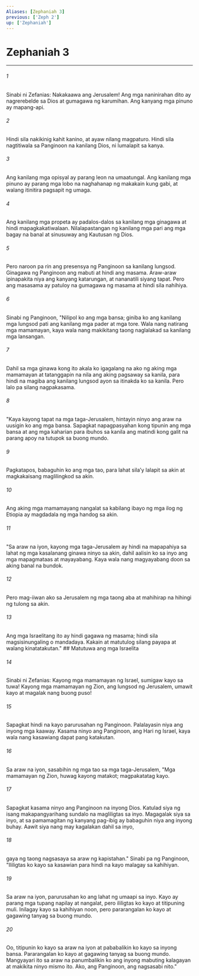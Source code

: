 ```yaml
---
Aliases: [Zephaniah 3]
previous: ['Zeph 2']
up: ['Zephaniah']
---
```

# Zephaniah 3

***






















###### 1 










Sinabi ni Zefanias: Nakakaawa ang Jerusalem! Ang mga naninirahan dito ay nagrerebelde sa Dios at gumagawa ng karumihan. Ang kanyang mga pinuno ay mapang-api. 





















###### 2 










Hindi sila nakikinig kahit kanino, at ayaw nilang magpaturo. Hindi sila nagtitiwala sa Panginoon na kanilang Dios, ni lumalapit sa kanya. 





















###### 3 










Ang kanilang mga opisyal ay parang leon na umaatungal. Ang kanilang mga pinuno ay parang mga lobo na naghahanap ng makakain kung gabi, at walang itinitira pagsapit ng umaga. 





















###### 4 










Ang kanilang mga propeta ay padalos-dalos sa kanilang mga ginagawa at hindi mapagkakatiwalaan. Nilalapastangan ng kanilang mga pari ang mga bagay na banal at sinusuway ang Kautusan ng Dios. 





















###### 5 










Pero naroon pa rin ang presensya ng Panginoon sa kanilang lungsod. Ginagawa ng Panginoon ang mabuti at hindi ang masama. Araw-araw ipinapakita niya ang kanyang katarungan, at nananatili siyang tapat. Pero ang masasama ay patuloy na gumagawa ng masama at hindi sila nahihiya. 





















###### 6 










Sinabi ng Panginoon, "Nilipol ko ang mga bansa; giniba ko ang kanilang mga lungsod pati ang kanilang mga pader at mga tore. Wala nang natirang mga mamamayan, kaya wala nang makikitang taong naglalakad sa kanilang mga lansangan. 





















###### 7 










Dahil sa mga ginawa kong ito akala ko igagalang na ako ng aking mga mamamayan at tatanggapin na nila ang aking pagsaway sa kanila, para hindi na magiba ang kanilang lungsod ayon sa itinakda ko sa kanila. Pero lalo pa silang nagpakasama. 





















###### 8 










"Kaya kayong tapat na mga taga-Jerusalem, hintayin ninyo ang araw na uusigin ko ang mga bansa. Sapagkat napagpasyahan kong tipunin ang mga bansa at ang mga kaharian para ibuhos sa kanila ang matindi kong galit na parang apoy na tutupok sa buong mundo. 





















###### 9 










Pagkatapos, babaguhin ko ang mga tao, para lahat silaʼy lalapit sa akin at magkakaisang maglilingkod sa akin. 





















###### 10 










Ang aking mga mamamayang nangalat sa kabilang ibayo ng mga ilog ng Etiopia ay magdadala ng mga handog sa akin. 





















###### 11 










"Sa araw na iyon, kayong mga taga-Jerusalem ay hindi na mapapahiya sa lahat ng mga kasalanang ginawa ninyo sa akin, dahil aalisin ko sa inyo ang mga mapagmataas at mayayabang. Kaya wala nang magyayabang doon sa aking banal na bundok. 





















###### 12 










Pero mag-iiwan ako sa Jerusalem ng mga taong aba at mahihirap na hihingi ng tulong sa akin. 





















###### 13 










Ang mga Israelitang ito ay hindi gagawa ng masama; hindi sila magsisinungaling o mandadaya. Kakain at matutulog silang payapa at walang kinatatakutan." ## Matutuwa ang mga Israelita 





















###### 14 










Sinabi ni Zefanias: Kayong mga mamamayan ng Israel, sumigaw kayo sa tuwa! Kayong mga mamamayan ng Zion, ang lungsod ng Jerusalem, umawit kayo at magalak nang buong puso! 





















###### 15 










Sapagkat hindi na kayo parurusahan ng Panginoon. Palalayasin niya ang inyong mga kaaway. Kasama ninyo ang Panginoon, ang Hari ng Israel, kaya wala nang kasawiang dapat pang katakutan. 





















###### 16 










Sa araw na iyon, sasabihin ng mga tao sa mga taga-Jerusalem, "Mga mamamayan ng Zion, huwag kayong matakot; magpakatatag kayo. 





















###### 17 










Sapagkat kasama ninyo ang Panginoon na inyong Dios. Katulad siya ng isang makapangyarihang sundalo na magliligtas sa inyo. Magagalak siya sa inyo, at sa pamamagitan ng kanyang pag-ibig ay babaguhin niya ang inyong buhay. Aawit siya nang may kagalakan dahil sa inyo, 





















###### 18 










gaya ng taong nagsasaya sa araw ng kapistahan." Sinabi pa ng Panginoon, "Ililigtas ko kayo sa kasawian para hindi na kayo malagay sa kahihiyan. 





















###### 19 










Sa araw na iyon, parurusahan ko ang lahat ng umaapi sa inyo. Kayo ay parang mga tupang napilay at nangalat, pero ililigtas ko kayo at titipuning muli. Inilagay kayo sa kahihiyan noon, pero pararangalan ko kayo at gagawing tanyag sa buong mundo. 





















###### 20 










Oo, titipunin ko kayo sa araw na iyon at pababalikin ko kayo sa inyong bansa. Pararangalan ko kayo at gagawing tanyag sa buong mundo. Mangyayari ito sa araw na panumbalikin ko ang inyong mabuting kalagayan at makikita ninyo mismo ito. Ako, ang Panginoon, ang nagsasabi nito."
